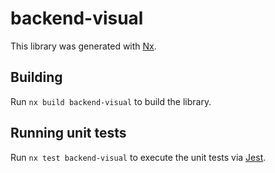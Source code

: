 # backend-visual

This library was generated with [Nx](https://nx.dev).

## Building

Run `nx build backend-visual` to build the library.

## Running unit tests

Run `nx test backend-visual` to execute the unit tests via [Jest](https://jestjs.io).
